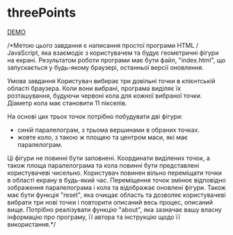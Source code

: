 # threePoints
[DEMO](thevovchik.github.io/threePoints/)

/*Метою цього завдання є написання простої програми HTML / JavaScript, яка взаємодіє з користувачем та будує геометричні фігури на екрані. 
Результатом роботи програми має бути файл, "index.html", що запускається у будь-якому браузері, останньої версії оновлення.

Умова завдання
Користувач вибирає три довільні точки в клієнтській області браузера. Коли вони вибрані, програма виділяє їх розташування, 
будуючи червоні кола для кожної вибраної точки. Діаметр кола має становити 11 пікселів.

На основі цих трьох точок потрібно побудувати дві фігури:
- синій паралелограм, з трьома вершинами в обраних точках.
- жовте коло, з такою ж площею та центром маси, які має паралелограм.

Ці фігури не повинні бути заповнені.
Координати виділених точок, а також площа паралелограма та кола повинні бути представлені користувачеві чисельно.
Користувач повинен вільно переміщати точки в області екрану в будь-який час. Переміщення точок змінює відповідно зображення паралелограма і кола та відображає оновлені фігури.
Також має бути функція "reset", яка очищає область та дозволяє користувачеві вибрати три нові точки і повторити описаний весь процес, описаний вище.
Потрібно реалізувати функцію  "about", яка зазначає вашу власну інформацію про програму, її автора та інструкцію щодо її використання.*/
